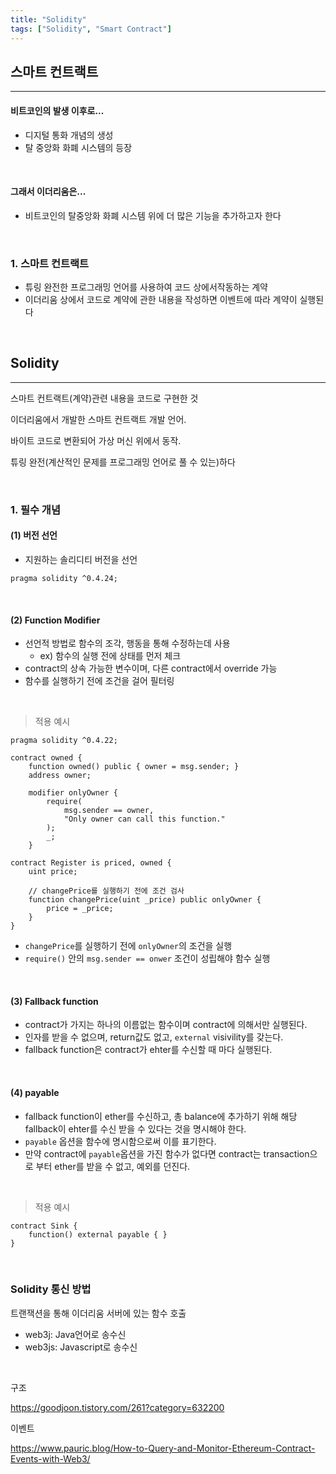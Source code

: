 ```yaml
---
title: "Solidity"
tags: ["Solidity", "Smart Contract"]
---
```




## 스마트 컨트랙트

<hr>

#### 비트코인의 발생 이후로...


- 디지털 통화 개념의 생성
- 탈 중앙화 화폐 시스템의 등장

<br>

#### 그래서 이더리움은...

- 비트코인의 탈중앙화 화폐 시스템 위에 더 많은 기능을 추가하고자 한다

<br>

### 1. 스마트 컨트랙트

- 튜링 완전한 프로그래밍 언어를 사용하여 코드 상에서작동하는 계약
- 이더리움 상에서 코드로 계약에 관한 내용을 작성하면 이벤트에 따라 계약이 실행된다

<br>

## Solidity

<hr>

스마트 컨트랙트(계약)관련 내용을 코드로 구현한 것

이더리움에서 개발한 스마트 컨트랙트 개발 언어. 

바이트 코드로 변환되어 가상 머신 위에서 동작. 

튜링 완전(계산적인 문제를 프로그래밍 언어로 풀 수 있는)하다

<br>

### 1. 필수 개념

#### (1) 버전 선언

- 지원하는 솔리디티 버전을 선언

```solidity
pragma solidity ^0.4.24;
```

<br>

#### (2) Function Modifier

- 선언적 방법로 함수의 조각, 행동을  통해 수정하는데 사용
  - ex) 함수의 실행 전에 상태를 먼저 체크
- contract의 상속 가능한 변수이며, 다른 contract에서 override 가능
- 함수를 실행하기 전에 조건을 걸어 필터링

<br>

> 적용 예시

```solidity
pragma solidity ^0.4.22;

contract owned {
    function owned() public { owner = msg.sender; }
    address owner;

    modifier onlyOwner {
        require(
            msg.sender == owner,
            "Only owner can call this function."
        );
        _;
    }
    
contract Register is priced, owned {
    uint price;
	
	// changePrice를 실행하기 전에 조건 검사
    function changePrice(uint _price) public onlyOwner {
        price = _price;
    }
}
```

- `changePrice`를 실행하기 전에 `onlyOwner`의 조건을 실행
- `require()` 안의 `msg.sender == onwer` 조건이 성립해야 함수 실행

<br>

#### (3) Fallback function

- contract가 가지는 하나의 이름없는 함수이며 contract에 의해서만 실행된다.
- 인자를 받을 수 없으며, return값도 없고, `external` visivility를 갖는다.
- fallback function은 contract가 ehter를 수신할 때 마다 실행된다.

<br>

#### (4) payable

- fallback function이 ether를 수신하고, 총 balance에 추가하기 위해 해당 fallback이 ehter를 수신 받을 수 있다는 것을 명시해야 한다.
- `payable` 옵션을 함수에 명시함으로써 이를 표기한다.
- 만약 contract에 `payable`옵션을 가진 함수가 없다면 contract는 transaction으로 부터 ether를 받을 수 없고, 예외를 던진다. 

<br>

> 적용 예시

```soliditiy
contract Sink {
    function() external payable { }
}
```

<br>

### Solidity 통신 방법

트랜잭션을 통해 이더리움 서버에 있는 함수 호출

- web3j: Java언어로 송수신
- web3js: Javascript로 송수신

<br>

구조

https://goodjoon.tistory.com/261?category=632200

이벤트

https://www.pauric.blog/How-to-Query-and-Monitor-Ethereum-Contract-Events-with-Web3/

